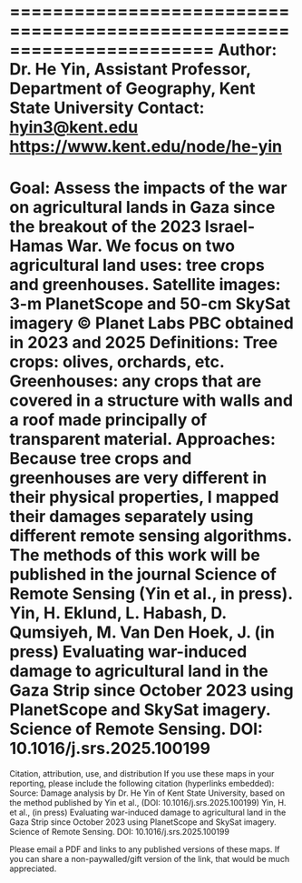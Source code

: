  
=======================================================================
Author: Dr. He Yin, Assistant Professor, Department of Geography, Kent State University
Contact: hyin3@kent.edu
      https://www.kent.edu/node/he-yin
=======================================================================
Goal: Assess the impacts of the war on agricultural lands in Gaza since the breakout of the 2023 Israel-Hamas War. We focus on two agricultural land uses: tree crops and greenhouses.
Satellite images: 3-m PlanetScope and 50-cm SkySat imagery © Planet Labs PBC obtained in 2023 and 2025
Definitions: Tree crops: olives, orchards, etc. 
Greenhouses: any crops that are covered in a structure with walls and a roof made principally of transparent material.
Approaches: Because tree crops and greenhouses are very different in their physical properties, I mapped their damages separately using different remote sensing algorithms. The methods of this work will be published in the journal Science of Remote Sensing (Yin et al., in press).
Yin, H. Eklund, L. Habash, D. Qumsiyeh, M. Van Den Hoek, J. (in press) Evaluating war-induced damage to agricultural land in the Gaza Strip since October 2023 using PlanetScope and SkySat imagery. Science of Remote Sensing. DOI: 10.1016/j.srs.2025.100199
=======================================================================
Citation, attribution, use, and distribution
If you use these maps in your reporting, please include the following citation (hyperlinks embedded):
Source: Damage analysis by Dr. He Yin of Kent State University, based on the method published by Yin et al., (DOI: 10.1016/j.srs.2025.100199)
Yin, H. et al., (in press) Evaluating war-induced damage to agricultural land in the Gaza Strip since October 2023 using PlanetScope and SkySat imagery. Science of Remote Sensing. DOI: 10.1016/j.srs.2025.100199

Please email a PDF and links to any published versions of these maps. If you can share a non-paywalled/gift version of the link, that would be much appreciated.
